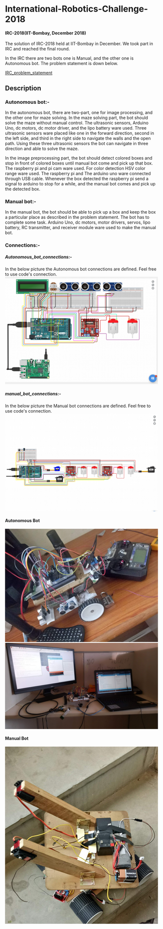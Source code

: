 # International-Robotics-Challenge-2018
#### IRC-2018(IIT-Bombay, December 2018)

The solution of IRC-2018 held at IIT-Bombay in December. We took part in IRC and reached the final round.

In the IRC there are two bots one is Manual, and the other one is Autonomous bot. The problem statement is down below.

[IRC_problem_statement](https://github.com/ankitgc1/International-Robotics-Challenge-2018/blob/master/IRC_problem_statement.pdf)

## Description 
### Autonomous bot:-
  In the autonomous bot, there are two-part, one for image processing, and the other one for maze solving. In the maze solving part, the bot should solve the maze without manual control. The ultrasonic sensors, Arduino Uno, dc motors, dc motor driver, and the lipo battery ware used. Three ultrasonic sensors ware placed like one in the forward direction, second in the left side, and third in the right side to navigate the walls and the open path. Using these three ultrasonic sensors the bot can navigate in three direction and able to solve the maze.
  
   In the image preprocessing part, the bot should detect colored boxes and stop in front of colored boxes until manual bot come and pick up that box. The raspberry pi and pi cam ware used. For color detection HSV color range ware used. The raspberry pi and The arduino uno ware connected through USB cable. Whenever the box detected the raspberry pi send a signal to arduino to stop for a while, and the manual bot comes and pick up the detected box.

### Manual bot:-
  In the manual bot, the bot should be able to pick up a box and keep the box a particular place as described in the problem statement. The bot has to complete some task. Arduino Uno, dc motors, motor drivers, servos, lipo battery, RC transmitter, and receiver module ware used to make the manual bot.
  

### Connections:-
##### Autonomous_bot_connections:- 
In the below picture the Autonomous bot connections are defined. Feel free to use code's connection.
![alt text](https://github.com/ankitgc1/International-Robotics-Challenge-2018/blob/master/images/Autonomous_bot_connections.jpg)

##### manual_bot_connections:-
In the below picture the Manual bot connections are defined. Feel free to use code's connection.
![alt text](https://github.com/ankitgc1/International-Robotics-Challenge-2018/blob/master/images/manual_bot_connections.png)

#### Autonomous Bot
![alt text](https://github.com/ankitgc1/International-Robotics-Challenge-2018/blob/master/images/autonomous_bot2.jpg)
![alt text](https://github.com/ankitgc1/International-Robotics-Challenge-2018/blob/master/images/autonomous_bot.jpg)

#### Manual Bot
![alt text](https://github.com/ankitgc1/International-Robotics-Challenge-2018/blob/master/images/Manual_bot.jpg)
